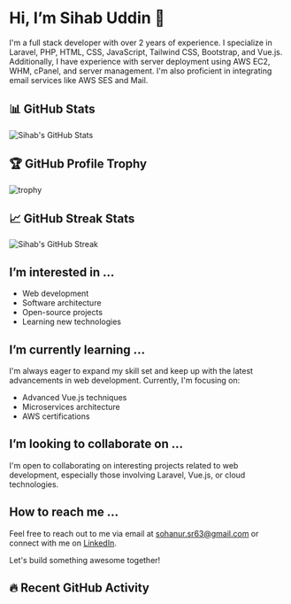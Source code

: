  # Hi, I’m Sihab Uddin 👋

I'm a full stack developer with over 2 years of experience. I specialize in Laravel, PHP, HTML, CSS, JavaScript, Tailwind CSS, Bootstrap, and Vue.js. Additionally, I have experience with server deployment using AWS EC2, WHM, cPanel, and server management. I'm also proficient in integrating email services like AWS SES and Mail.

## 📊 GitHub Stats
![Sihab's GitHub Stats](https://github-readme-stats.vercel.app/api?username=sihab143&show_icons=true&theme=radical&count_private=true&include_all_commits=true)





## 🏆 GitHub Profile Trophy
![trophy](https://github-profile-trophy.vercel.app/?username=sihab143&theme=onedark&include_all_commits=true&count_private=true&token=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)


## 📈 GitHub Streak Stats
![Sihab's GitHub Streak](https://github-readme-streak-stats.herokuapp.com/?user=sihab143&theme=radical)

## I’m interested in ...
- Web development
- Software architecture
- Open-source projects
- Learning new technologies

## I’m currently learning ...
I'm always eager to expand my skill set and keep up with the latest advancements in web development. Currently, I'm focusing on:
- Advanced Vue.js techniques
- Microservices architecture
- AWS certifications

## I’m looking to collaborate on ...
I'm open to collaborating on interesting projects related to web development, especially those involving Laravel, Vue.js, or cloud technologies.

## How to reach me ...
Feel free to reach out to me via email at sohanur.sr63@gmail.com or connect with me on [LinkedIn](https://www.linkedin.com/in/sihab-uddin).

Let's build something awesome together!

## 🔥 Recent GitHub Activity
<!--START_SECTION:activity-->

<!--END_SECTION:activity-->
